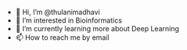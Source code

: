 - 👋 Hi, I’m @thulanimadhavi
- 👀 I’m interested in Bioinformatics
- 🌱 I’m currently learning more about Deep Learning
- 📫 How to reach me by email

<!---
thulanimadhavi/thulanimadhavi is a ✨ special ✨ repository because its `README.md` (this file) appears on your GitHub profile.
You can click the Preview link to take a look at your changes.
--->
